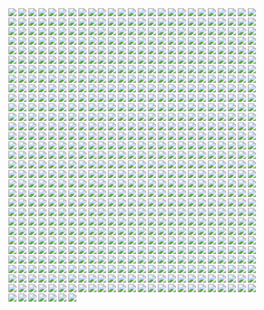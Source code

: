 <img src='./Picture-Directory/yoNYQHkXOITDXRepEpW_r-Q2fr8UtNemTdexbYDb-NY.jpg'>
<img src='./Picture-Directory/34 - uzQaKy4.jpg'>
<img src='./Picture-Directory/13640755_10153675750452452_3879939042306576891_o.jpg'>
<img src='./Picture-Directory/cristi-balanescu-cristib-nexusofpower.jpg'>
<img src='./Picture-Directory/max-hugo-star-wars-fanart-lost-duel-1-final.jpg'>
<img src='./Picture-Directory/42 - IdQJQlV.jpg'>
<img src='./Picture-Directory/47 - gv8Rahg.jpg'>
<img src='./Picture-Directory/5731-0-1c7acd8b31c761383c5c566ff5113464-artbywucropped.jpg'>
<img src='./Picture-Directory/bcln9sub7yvy.jpg'>
<img src='./Picture-Directory/andy-fransen-sw-sd-j.jpg'>
<img src='./Picture-Directory/56 - XGDPZCa.jpg'>
<img src='./Picture-Directory/juhani__kotor__by_elucidator-d9rwdoy.jpg'>
<img src='./Picture-Directory/19 - mQyOhp5.jpg'>
<img src='./Picture-Directory/48 - LApxo7k.jpg'>
<img src='./Picture-Directory/37 - hvHtMdL.jpg'>
<img src='./Picture-Directory/62 - UEtTF31.jpg'>
<img src='./Picture-Directory/49 - XjLs9Ec.jpg'>
<img src='./Picture-Directory/74 - Y669oN0.jpg'>
<img src='./Picture-Directory/wbeaavged7jx.jpg'>
<img src='./Picture-Directory/clinton-felker-msff-giveaway-dj-c-felker-24x14-copy.jpg'>
<img src='./Picture-Directory/paul-canavan-paulscottcanavan-jarjar.jpg'>
<img src='./Picture-Directory/the_inquisitor_by_darthtemoc-d81hefq.jpg'>
<img src='./Picture-Directory/04 - vKIn6Y3.jpg'>
<img src='./Picture-Directory/paul-butcher-imperial-guard-rotj.jpg'>
<img src='./Picture-Directory/0hbt0r3dq9px.png'>
<img src='./Picture-Directory/tumblr_oj7iegYbBH1ux4seso1_1280.png'>
<img src='./Picture-Directory/46 - vO9mF5S.jpg'>
<img src='./Picture-Directory/esteban-barrientos-ahsoka.jpg'>
<img src='./Picture-Directory/clone_wars_by_papayoufr-d49mq85.jpg'>
<img src='./Picture-Directory/45 - 89q0xBW.jpg'>
<img src='./Picture-Directory/17932308_1778631029116806_6239004966028050432_n.jpg'>
<img src='./Picture-Directory/R3IEC36.jpg'>
<img src='./Picture-Directory/wojtek-fus-untitled-1.jpg'>
<img src='./Picture-Directory/TRtKeIA2KEPLenqZ-bLOMdb0enfAGr4DnO_Ic1hmQHM.jpg'>
<img src='./Picture-Directory/cda20e449b0f3fd63035d1ee35a2b4cb-d9tff62.jpg'>
<img src='./Picture-Directory/59 - 4ESbWh4.jpg'>
<img src='./Picture-Directory/24 - ut90LX5.jpg'>
<img src='./Picture-Directory/eBrkcX5.jpg'>
<img src='./Picture-Directory/2McHDAo.jpg'>
<img src='./Picture-Directory/16 - OoTEqcB.jpg'>
<img src='./Picture-Directory/queen_and_princess_by_khallion-d8hudr2.jpg'>
<img src='./Picture-Directory/rlaeq8a2f6ay.jpg'>
<img src='./Picture-Directory/4yYOjdu.jpg'>
<img src='./Picture-Directory/68 - k70Dlp4.jpg'>
<img src='./Picture-Directory/darth_vader_by_timrees-db9je5o.png'>
<img src='./Picture-Directory/jason-roll-12189057-10206417245364591-5116209124765445727-n.jpg'>
<img src='./Picture-Directory/vtmb1aF.jpg'>
<img src='./Picture-Directory/joan-redondo-empireonyavin1.jpg'>
<img src='./Picture-Directory/chris-sears-sw-darthrevan-statue-0004j2.jpg'>
<img src='./Picture-Directory/dan-luvisi-restorationluvisifett.jpg'>
<img src='./Picture-Directory/a022wjyunbhy.jpg'>
<img src='./Picture-Directory/episode_viii_luke_by_800poundproductions-da1gt94.jpg'>
<img src='./Picture-Directory/piper-thibodeau-dp1106-s.jpg'>
<img src='./Picture-Directory/15 - UTcsNQO.jpg'>
<img src='./Picture-Directory/08 - YR1TeT4.jpg'>
<img src='./Picture-Directory/star_wars___the_pursuit_by_graphix17-d9w1jqm.png'>
<img src='./Picture-Directory/0ikrx75aznux.jpg'>
<img src='./Picture-Directory/14 - MqGwl19.jpg'>
<img src='./Picture-Directory/star_wars_by_eviepavlidi-dalau6k.jpg'>
<img src='./Picture-Directory/alena-karavaeva-.jpg'>
<img src='./Picture-Directory/cristi-balanescu-cristib-ravnaraan.jpg'>
<img src='./Picture-Directory/0gmvru16v0jx.jpg'>
<img src='./Picture-Directory/18 - UvGUfOr.jpg'>
<img src='./Picture-Directory/36 - wIoxxL7.jpg'>
<img src='./Picture-Directory/06 - MmGBqVM.png'>
<img src='./Picture-Directory/pavel-goloviy-war-machine.jpg'>
<img src='./Picture-Directory/maul_by_templado-dau6prv.jpg'>
<img src='./Picture-Directory/ilya-ozornin-jedi.jpg'>
<img src='./Picture-Directory/63 - sg09hzg.jpg'>
<img src='./Picture-Directory/xCB47F0.jpg'>
<img src='./Picture-Directory/51 - RzUPrzg.jpg'>
<img src='./Picture-Directory/renato-scicchitano-screen-final.jpg'>
<img src='./Picture-Directory/cW3qzE84g28ccA59bUI1dys1NonsjuJpea8NaorCNr8.png'>
<img src='./Picture-Directory/brian-matyas-imperial-hangar.jpg'>
<img src='./Picture-Directory/23 - U4U1AbT.jpg'>
<img src='./Picture-Directory/01 - M6I1Q95.jpg'>
<img src='./Picture-Directory/43 - EXqhKGT.jpg'>
<img src='./Picture-Directory/kenn-yap-74-03-s.jpg'>
<img src='./Picture-Directory/70 - MfaHUiO.jpg'>
<img src='./Picture-Directory/micah-brown-star-wars-a-masters-legacy.jpg'>
<img src='./Picture-Directory/vincent-tanguay-saintgenesis-darth-rey.jpg'>
<img src='./Picture-Directory/pXZroMB.jpg'>
<img src='./Picture-Directory/75 - Sn0hJWR.jpg'>
<img src='./Picture-Directory/skywalkers_by_tuliipiie-dabrxwp.jpg'>
<img src='./Picture-Directory/3lWd6Xt.jpg'>
<img src='./Picture-Directory/mjhbrXu.jpg'>
<img src='./Picture-Directory/RzSQPS6.jpg'>
<img src='./Picture-Directory/11 - ACCMVG6.jpg'>
<img src='./Picture-Directory/prince-mahlangu-assault-on-hoth-4.jpg'>
<img src='./Picture-Directory/41 - MpGk6wz.jpg'>
<img src='./Picture-Directory/5LhZsR1bstvlfDpAGJOtS_VyrzV8dr6UuTWNENCJ1sQ.jpg'>
<img src='./Picture-Directory/dXTuF30.jpg'>
<img src='./Picture-Directory/e8568033427317.56aa8c6585175.png'>
<img src='./Picture-Directory/1seHTdr.jpg'>
<img src='./Picture-Directory/joel-erkkinen-ourladyofstars03web.jpg'>
<img src='./Picture-Directory/tumblr_n2qjzvJmQi1qer2oto1_1280.jpg'>
<img src='./Picture-Directory/sq8m6GH.jpg'>
<img src='./Picture-Directory/63 - EVm47Hz.jpg'>
<img src='./Picture-Directory/kylo_ren___is_the_light_side_stronger___by_deviantetienne-d9lnem1.jpg'>
<img src='./Picture-Directory/61 - xcXQuB0.jpg'>
<img src='./Picture-Directory/star_wars___rogue_one___vader_final_scene_fanart_by_viniciusdesouza-dbu9uwb.png'>
<img src='./Picture-Directory/39 - JDJMMM2.jpg'>
<img src='./Picture-Directory/18 - 1PbaG5n.jpg'>
<img src='./Picture-Directory/41 - DvUSbYd.jpg'>
<img src='./Picture-Directory/62 - p2p8vkW.jpg'>
<img src='./Picture-Directory/darth_vader___speeder_bike_attack_by_rhymesyndicate-d4jcxe7.jpg'>
<img src='./Picture-Directory/49 - R6O6LNV.jpg'>
<img src='./Picture-Directory/59 - k0nNLPJ.jpg'>
<img src='./Picture-Directory/41 - mFvGh0O.png'>
<img src='./Picture-Directory/stjWRNh.jpg'>
<img src='./Picture-Directory/13 - NuM1CVA.jpg'>
<img src='./Picture-Directory/OKTbETv.jpg'>
<img src='./Picture-Directory/30 - 2R9xUd0.jpg'>
<img src='./Picture-Directory/uIv99UK.jpg'>
<img src='./Picture-Directory/03 - cWinFdO.jpg'>
<img src='./Picture-Directory/10 - 6nOEYTR.jpg'>
<img src='./Picture-Directory/cecilia-g-f-darthrevan.jpg'>
<img src='./Picture-Directory/voodoo-val-phasma-final.jpg'>
<img src='./Picture-Directory/final_installation_prv_da_by_julian_faylona-dag3rrj.jpg'>
<img src='./Picture-Directory/the_force_awakens_by_cylonka-d9lfomf.jpg'>
<img src='./Picture-Directory/the_silverfox_and_the_sexy_beast_by_blazbaros-damnczv.png'>
<img src='./Picture-Directory/TkZTLHt.jpg'>
<img src='./Picture-Directory/ksenia-zelentsova-web.jpg'>
<img src='./Picture-Directory/tumblr_ondz3eve8g1qghj9to1_1280.jpg'>
<img src='./Picture-Directory/f5kyqaidh6yx.jpg'>
<img src='./Picture-Directory/xp6zmydy6oqx.jpg'>
<img src='./Picture-Directory/dave-keenan-jedi-fett-the-smoke-pits.jpg'>
<img src='./Picture-Directory/57 - i7ij3KF.jpg'>
<img src='./Picture-Directory/27 - p2oiSom.jpg'>
<img src='./Picture-Directory/jose-angel-trancon-fernandez-boba-fett-arrival-03.jpg'>
<img src='./Picture-Directory/star_wars__rogue_one_by_kpetchock-dayy4wa.jpg'>
<img src='./Picture-Directory/90i6y916sjbz.jpg'>
<img src='./Picture-Directory/02 - rHm6wWD.jpg'>
<img src='./Picture-Directory/E640QvVvEpsztxacCzAvaQakwcitnpral4Kqkkfg2jc.jpg'>
<img src='./Picture-Directory/08 - MRSwNfi.jpg'>
<img src='./Picture-Directory/01clabzuocpx.jpg'>
<img src='./Picture-Directory/zhshm722p0d01.jpg'>
<img src='./Picture-Directory/G6HfU0N.jpg'>
<img src='./Picture-Directory/tumblr_of60nzQm3g1tle5axo1_540.jpg'>
<img src='./Picture-Directory/klaus-wittmann-vad2.jpg'>
<img src='./Picture-Directory/14 - k8kRTdE.jpg'>
<img src='./Picture-Directory/shun-endo-05.jpg'>
<img src='./Picture-Directory/09 - QyH8PDy.jpg'>
<img src='./Picture-Directory/Ch8qdxRW0AA0K4v.jpg'>
<img src='./Picture-Directory/32 - XUTBivf.jpg'>
<img src='./Picture-Directory/35 - Gb5ZYA2.jpg'>
<img src='./Picture-Directory/WLbLlvm.jpg'>
<img src='./Picture-Directory/darth_maul_by_tabechan-d9z878f.jpg'>
<img src='./Picture-Directory/victory_ii_class_star_destroyer_by_madboni-d8mch7u.jpg'>
<img src='./Picture-Directory/jb-casacop-hunt-them-down-post.jpg'>
<img src='./Picture-Directory/guillem-h-pongiluppi-guillemhp-theride-6.jpg'>
<img src='./Picture-Directory/star_wars_pulp__pt_5__princess_and_the_scoundrel_by_tbone310-d68jbay.jpg'>
<img src='./Picture-Directory/03 - sFnCpS1.jpg'>
<img src='./Picture-Directory/05 - 4uqCBu9.jpg'>
<img src='./Picture-Directory/jrjurf1pv02y.jpg'>
<img src='./Picture-Directory/tumblr_o2m8qguLDQ1u4bf6po1_1280.jpg'>
<img src='./Picture-Directory/PDEg5qQ.png'>
<img src='./Picture-Directory/charlotte-lebreton-leia.jpg'>
<img src='./Picture-Directory/5ZwPh1g.jpg'>
<img src='./Picture-Directory/denni-andria-bobafett-vs-predator.jpg'>
<img src='./Picture-Directory/vlINW4Z.jpg'>
<img src='./Picture-Directory/christian-waggoner-2016-05-14-20-27-52.jpg'>
<img src='./Picture-Directory/8qdm4nxvlyyy.jpg'>
<img src='./Picture-Directory/A4g_fo_j-z5kM9XSpYsjVFkMdLKlF9j5dso0qSwrURI.jpg'>
<img src='./Picture-Directory/petri-rahkola-bobafette4.jpg'>
<img src='./Picture-Directory/14454678_10155201579684692_689319540_n.jpg'>
<img src='./Picture-Directory/uj4cYgegBLe2v-FiSAA6T1d6vRQ-QejnIdRSIFTSmKI.jpg'>
<img src='./Picture-Directory/han_solo_by_giddygriffin-d8heojx.jpg'>
<img src='./Picture-Directory/o8nv27o89nsy.jpg'>
<img src='./Picture-Directory/5oRBfzn.jpg'>
<img src='./Picture-Directory/hsmp0reibfmy.jpg'>
<img src='./Picture-Directory/2Sr3gw5.jpg'>
<img src='./Picture-Directory/tumblr_on7ckl0lcw1tqp6oco1_1280.jpg'>
<img src='./Picture-Directory/49 - h4kJlT2.jpg'>
<img src='./Picture-Directory/kylo_ren_by_blazbaros-da7685k.png'>
<img src='./Picture-Directory/4 - A New Hope.jpg'>
<img src='./Picture-Directory/alvaro-c-escudero-05.jpg'>
<img src='./Picture-Directory/50 - fq1Data.jpg'>
<img src='./Picture-Directory/star_wars_cantina_scene_by_ssava-dbw55d5.jpg'>
<img src='./Picture-Directory/64 - 8qSqbWJ.jpg'>
<img src='./Picture-Directory/7p9igMc.jpg'>
<img src='./Picture-Directory/JediStarfighterPrint.jpg'>
<img src='./Picture-Directory/david-dan-stormtroopers-landing3k.jpg'>
<img src='./Picture-Directory/25 - tUQ4xPX.jpg'>
<img src='./Picture-Directory/training_day_by_ornicar.jpg'>
<img src='./Picture-Directory/darthmaul_web_by_qissus-da27ds6.jpg'>
<img src='./Picture-Directory/0zyeewgg914z.jpg'>
<img src='./Picture-Directory/hakuna001_by_pixelkitties-d9z01iz.png'>
<img src='./Picture-Directory/YQU6QXZnK0yvnsDSCd72j-4hMvoZrEUtM2fewoxz2RY.jpg'>
<img src='./Picture-Directory/vader_by_f1x_2-d8xkf8h.jpg'>
<img src='./Picture-Directory/aqony91orr7y.jpg'>
<img src='./Picture-Directory/37 - sx2602i.jpg'>
<img src='./Picture-Directory/WQixz51.png'>
<img src='./Picture-Directory/esbjorn-nord-esbjornnord-03.jpg'>
<img src='./Picture-Directory/14 - VyZJPE8.jpg'>
<img src='./Picture-Directory/arman-akopian-leia.jpg'>
<img src='./Picture-Directory/emiliano-morciano-yodafinal1k.jpg'>
<img src='./Picture-Directory/Xi58meU.jpg'>
<img src='./Picture-Directory/3hvscxc6crwy.jpg'>
<img src='./Picture-Directory/1VswHjg.jpg'>
<img src='./Picture-Directory/ross-tran-rey-web-final.jpg'>
<img src='./Picture-Directory/carmen-cornet-gri.jpg'>
<img src='./Picture-Directory/06 - WfZV0QW.jpg'>
<img src='./Picture-Directory/dylan-kowalski-starwarsbattle1080web.jpg'>
<img src='./Picture-Directory/28 - 2IGKEnH.png'>
<img src='./Picture-Directory/darren-tan-ahsoka-da.jpg'>
<img src='./Picture-Directory/54yzxdg4ow7y.jpg'>
<img src='./Picture-Directory/tumblr_o6fhhzpEuR1s8vxpyo1_1280.jpg'>
<img src='./Picture-Directory/joyceline-furniss-old-master-resized.jpg'>
<img src='./Picture-Directory/scram__by_slim_charles-dbf6da1.jpg'>
<img src='./Picture-Directory/tumblr_o0se10xPRh1u4lxsro2_1280.jpg'>
<img src='./Picture-Directory/juan-martin-wallpaper.jpg'>
<img src='./Picture-Directory/mist-xg-vds.jpg'>
<img src='./Picture-Directory/04 - gNLvKfg.jpg'>
<img src='./Picture-Directory/christian-piccolo-solo-final-post-notext.jpg'>
<img src='./Picture-Directory/41 - h6CUpb6.jpg'>
<img src='./Picture-Directory/star+wars+through+the+wreckage.jpg'>
<img src='./Picture-Directory/darren-tan-the-sith-the-chiss-da.jpg'>
<img src='./Picture-Directory/854a2t9845q01.png'>
<img src='./Picture-Directory/51 - LZI0bUC.jpg'>
<img src='./Picture-Directory/16 - wx6hNBR.jpg'>
<img src='./Picture-Directory/21 - vqpeClQ.jpg'>
<img src='./Picture-Directory/26 - v3cZNQf.jpg'>
<img src='./Picture-Directory/35 - jrLalQL.jpg'>
<img src='./Picture-Directory/66 - ys8WAjI.jpg'>
<img src='./Picture-Directory/28 - EzmJdkK.jpg'>
<img src='./Picture-Directory/benjamin-carre-knight-errant-02-cover-hd.jpg'>
<img src='./Picture-Directory/roberto-robert-alderaan-first-mournerbig3k.jpg'>
<img src='./Picture-Directory/29 - qPvfQ3a.jpg'>
<img src='./Picture-Directory/gonzalo-flores-kor.jpg'>
<img src='./Picture-Directory/HF4JYbI.jpg'>
<img src='./Picture-Directory/mariusz-gandzel-convertingships.jpg'>
<img src='./Picture-Directory/caanan-white-revan-piece.jpg'>
<img src='./Picture-Directory/timur-shevtsov-untitled-1.jpg'>
<img src='./Picture-Directory/dylan-kowalski-vadorredemptionfinal.jpg'>
<img src='./Picture-Directory/R7pfnBSkZayT488g6OWg0zs-RUbZQuFH8qJsPumMFhM.png'>
<img src='./Picture-Directory/shane-molina-4k-stormtrooper-printoff.jpg'>
<img src='./Picture-Directory/garret-aj-kyber-canyon.jpg'>
<img src='./Picture-Directory/65 - xwing.jpg'>
<img src='./Picture-Directory/3o7uwqyu20rx.jpg'>
<img src='./Picture-Directory/02 - dqfOSJD.jpg'>
<img src='./Picture-Directory/tumblr_o5y55eoU1j1sk51m7o1_1280.jpg'>
<img src='./Picture-Directory/13 - GdwwIo2.jpg'>
<img src='./Picture-Directory/19 - OIftxOQ.jpg'>
<img src='./Picture-Directory/h8qbeosi1s7y.jpg'>
<img src='./Picture-Directory/power_of_the_darkside_by_andyfairhurst-db40y77.jpg'>
<img src='./Picture-Directory/juqdq00v4ohz.jpg'>
<img src='./Picture-Directory/um8lt9lpvfay.jpg'>
<img src='./Picture-Directory/fWTpeAl.jpg'>
<img src='./Picture-Directory/LjJeHqE.jpg'>
<img src='./Picture-Directory/9hubwgd7tj9z.jpg'>
<img src='./Picture-Directory/90xYTfi.jpg'>
<img src='./Picture-Directory/40 - oPEgWCc.jpg'>
<img src='./Picture-Directory/star_wars_collab___grievous_by_wynahiros.jpg'>
<img src='./Picture-Directory/darren-tan-swd-ahsoka-da.jpg'>
<img src='./Picture-Directory/03 - glS1UUq.jpg'>
<img src='./Picture-Directory/alwyn-talbot-unfinished-busines.jpg'>
<img src='./Picture-Directory/20 - pRESzRv.jpg'>
<img src='./Picture-Directory/yagadc1t4qnx.jpg'>
<img src='./Picture-Directory/th5xqumklhry.jpg'>
<img src='./Picture-Directory/64 - g0fiWNK.jpg'>
<img src='./Picture-Directory/sabine_wren___darksaber_by_darthtemoc-db5lf7j.jpg'>
<img src='./Picture-Directory/memo-cardenas-atst-remains.jpg'>
<img src='./Picture-Directory/joshua-bowles-the-moment-1.jpg'>
<img src='./Picture-Directory/fares-maese-swx01-1318-obsidian-squadron-pilot-464-jorgemaese.jpg'>
<img src='./Picture-Directory/we_re_not_done_yet__by_jodeee-d9rp5v9.png'>
<img src='./Picture-Directory/cesar-samaniego-yodayoga-baja.jpg'>
<img src='./Picture-Directory/61 - mddYFHW.jpg'>
<img src='./Picture-Directory/ilm_art_department_challenge__the_job___twelve__by_mattrhodesart-dah3ova.jpg'>
<img src='./Picture-Directory/star_wars__generations_by_daekazu-d9pke9v.jpg'>
<img src='./Picture-Directory/74 - pfNBa6m.jpg'>
<img src='./Picture-Directory/49 - 4XhD2kv.jpg'>
<img src='./Picture-Directory/alex-kim-alex-kim-small-hdr.jpg'>
<img src='./Picture-Directory/19 - UhlFYSE.jpg'>
<img src='./Picture-Directory/45 - 1oVCMSB.jpg'>
<img src='./Picture-Directory/max-hugo-maul.jpg'>
<img src='./Picture-Directory/tumblr_oejbyiuB5X1tky0mao1_1280.png'>
<img src='./Picture-Directory/55 - bWozweg.jpg'>
<img src='./Picture-Directory/13 - 00ETUwD.jpg'>
<img src='./Picture-Directory/34 - t7kv6rH.jpg'>
<img src='./Picture-Directory/niGLiYn.jpg'>
<img src='./Picture-Directory/33 - yiYtEm3.jpg'>
<img src='./Picture-Directory/20 - SQ60M8u.jpg'>
<img src='./Picture-Directory/43 - 5PuwFuy.jpg'>
<img src='./Picture-Directory/13713986_291833067835978_1510976533_n.jpg'>
<img src='./Picture-Directory/richard-bagnall-tatooine.jpg'>
<img src='./Picture-Directory/joey-zhang-every-victory-has-its-price.jpg'>
<img src='./Picture-Directory/tumblr_o50tl0Kyww1sk51m7o1_1280.jpg'>
<img src='./Picture-Directory/54 - tAexzUd.jpg'>
<img src='./Picture-Directory/37 - ptszR3D.jpg'>
<img src='./Picture-Directory/valentin-malygin-tiefighter.jpg'>
<img src='./Picture-Directory/gpV2Qsl.jpg'>
<img src='./Picture-Directory/unique-litani-soparie-portret-van-een-vader.jpg'>
<img src='./Picture-Directory/22 - tCj8uhf.jpg'>
<img src='./Picture-Directory/NFyAsx6.jpg'>
<img src='./Picture-Directory/47 - 52qxIne.jpg'>
<img src='./Picture-Directory/luke_skywalker___a_new_hope_by_lucianovecchio-dayxua8.png'>
<img src='./Picture-Directory/T0Jl1dN.jpg'>
<img src='./Picture-Directory/alexander-pohl-11221-13-4a8a768b874b85d19f52fe07d12eabac-thelema.jpg'>
<img src='./Picture-Directory/dmitriy-bessonov-sw-frame-02-fin.jpg'>
<img src='./Picture-Directory/14 - fbXU43D.jpg'>
<img src='./Picture-Directory/ronnie-jensen-30-years-after.jpg'>
<img src='./Picture-Directory/32 - 3rEyp81.jpg'>
<img src='./Picture-Directory/paul-bateman-03-card-ralph-toymaker.jpg'>
<img src='./Picture-Directory/ZvJtfPM5bToZeQb0lKHhKeHhxjdFwR5vWYXQ7uJ5TlM.jpg'>
<img src='./Picture-Directory/48 - eOVQrAn.jpg'>
<img src='./Picture-Directory/juan-carlos-medina-ahsoka-the-sith-90p.jpg'>
<img src='./Picture-Directory/rey_by_wojtekfus-da1dsh6.png'>
<img src='./Picture-Directory/tie_ex_d_pursuing_x_wing_by_dan1637iel-dbrte5y.png'>
<img src='./Picture-Directory/robin-har-jyn.jpg'>
<img src='./Picture-Directory/luis-gomez-weyler-dooku-11062015.jpg'>
<img src='./Picture-Directory/19 - FdBvduy.jpg'>
<img src='./Picture-Directory/zaojidk0649y.png'>
<img src='./Picture-Directory/tomasz-jedruszek-jedi.jpg'>
<img src='./Picture-Directory/JuOpsei.jpg'>
<img src='./Picture-Directory/17932001_135854803619403_5457363421152411648_n.jpg'>
<img src='./Picture-Directory/70e43775e50767efe220b50bbe5de195-d3jmfsu.jpg'>
<img src='./Picture-Directory/54 - pcMYz0L.jpg'>
<img src='./Picture-Directory/pixel-jeff-captain-phasma.jpg'>
<img src='./Picture-Directory/marek-madej-crash-final.jpg'>
<img src='./Picture-Directory/19424107_10155404476269291_194756897979227756_n.jpg'>
<img src='./Picture-Directory/OWsVMub.jpg'>
<img src='./Picture-Directory/67 - fatjdtc.jpg'>
<img src='./Picture-Directory/jango_fett_by_ayhotte-dbg1lz0.png'>
<img src='./Picture-Directory/no_country_for_old_men_by_ornicar-d4mr6uj.jpg'>
<img src='./Picture-Directory/18580972_168586533673392_5364136740766351360_n.jpg'>
<img src='./Picture-Directory/blake-henriksen-rashaction.jpg'>
<img src='./Picture-Directory/tumblr_oiv5c6i6nl1rc1618o1_500.png'>
<img src='./Picture-Directory/nlobhebe0z7y.jpg'>
<img src='./Picture-Directory/martyna-maksimiuk-04-scena-1-r2-d2-pedzi-z-kwiatami.jpg'>
<img src='./Picture-Directory/warrior_by_oldrepublicart-da6hspl.jpg'>
<img src='./Picture-Directory/aaron-mcbride-20822-10206281666186722-6443139003106845627-n.jpg'>
<img src='./Picture-Directory/guillem-h-pongiluppi-501-st-legion-vader-s-fist-vs-space-cockroaches-7-guillemhp.jpg'>
<img src='./Picture-Directory/tom-isaksen-risemyfriend-by-tomisaksen-01.jpg'>
<img src='./Picture-Directory/rey__lady_of_the_sith_by_cobaltplasma-da1hf7n.jpg'>
<img src='./Picture-Directory/21 - iMxtvf3.jpg'>
<img src='./Picture-Directory/jason-campbell-jckeyframe1.jpg'>
<img src='./Picture-Directory/luIaRDm.jpg'>
<img src='./Picture-Directory/11 - LkLgpha.jpg'>
<img src='./Picture-Directory/maksim-strelkov-princess-leia-by-kevin-mccoy-4.jpg'>
<img src='./Picture-Directory/leandro-franci-rey-002.jpg'>
<img src='./Picture-Directory/71 - YSEi38m.jpg'>
<img src='./Picture-Directory/08 - FmlM7Fj.jpg'>
<img src='./Picture-Directory/09 - P31lorx.jpg'>
<img src='./Picture-Directory/12na22u3n59y.jpg'>
<img src='./Picture-Directory/hiddenoutpost_joelhustak_by_joelhustak-d9giply.jpg'>
<img src='./Picture-Directory/shane-molina-scouttrooper.jpg'>
<img src='./Picture-Directory/darth_plagueis_by_mitchgrave-d9ovu79.jpg'>
<img src='./Picture-Directory/42 - s7VVQdI.jpg'>
<img src='./Picture-Directory/65 - S2s3FaV.jpg'>
<img src='./Picture-Directory/CraP2lB.jpg'>
<img src='./Picture-Directory/60 - zMNNDV3.jpg'>
<img src='./Picture-Directory/18443130_1893340190924619_690770142950326272_n.jpg'>
<img src='./Picture-Directory/dean-spencer-deanspencer-kylo-4col.jpg'>
<img src='./Picture-Directory/JvpRokk.jpg'>
<img src='./Picture-Directory/nell-fallcard-millenialfalconartstation.jpg'>
<img src='./Picture-Directory/anakin_skywalker_by_elforim-d5i9nhb.jpg'>
<img src='./Picture-Directory/mateusz-lenart-searching-for-luke-mateusz-lenart.jpg'>
<img src='./Picture-Directory/jljCj35.jpg'>
<img src='./Picture-Directory/34 - hMNFdik.jpg'>
<img src='./Picture-Directory/2z1vq1ieigly.jpg'>
<img src='./Picture-Directory/trfBC7u.png'>
<img src='./Picture-Directory/gpKPz7v.jpg'>
<img src='./Picture-Directory/claire-hummel-mos-eisley-morning-by-shoomlah-d9k61gm.jpg'>
<img src='./Picture-Directory/dave-keenan-star-wars-rebel-spy.jpg'>
<img src='./Picture-Directory/T6UAZBV-P1RzTwMGaDmDpknlOtZaSPcoGHcpHoRMM3Q.jpg'>
<img src='./Picture-Directory/06 - PEwsHFr.jpg'>
<img src='./Picture-Directory/18 - 7HVSQuN.jpg'>
<img src='./Picture-Directory/dejan-mijatovic-star-wars-ilm-challenge-02-step11.jpg'>
<img src='./Picture-Directory/6 - Return of the Jedi.jpg'>
<img src='./Picture-Directory/ce29c37a2cf8f54c483e352c5996014f.jpg'>
<img src='./Picture-Directory/lixin-yin-b.jpg'>
<img src='./Picture-Directory/star_wars_by_muratgul-d9ktp9n.jpg'>
<img src='./Picture-Directory/captain_rex_by_robert_shane-d879q6l (1).jpg'>
<img src='./Picture-Directory/18 - P7ULTkU.jpg'>
<img src='./Picture-Directory/35 - qb6jXXm.jpg'>
<img src='./Picture-Directory/16 - e8I351w.jpg'>
<img src='./Picture-Directory/csF5E0R.jpg'>
<img src='./Picture-Directory/15 - GmN0Cq4.jpg'>
<img src='./Picture-Directory/-image.jpg'>
<img src='./Picture-Directory/27 - V9frQxh.jpg'>
<img src='./Picture-Directory/Wpi1OfW.png'>
<img src='./Picture-Directory/petri-rahkola-wookie.jpg'>
<img src='./Picture-Directory/ronnie-jensen-cloudcity.jpg'>
<img src='./Picture-Directory/richard-anderson-tumblr-npfn0ux4is1rmuqvmo1-1280.jpg'>
<img src='./Picture-Directory/raph-lomotan-revan1.jpg'>
<img src='./Picture-Directory/marc-simonetti-capa-star-wars-web.jpg'>
<img src='./Picture-Directory/ruiz-burgos-the-game-star-wars-final-by-ruizburgos-d99ol4y.jpg'>
<img src='./Picture-Directory/dd7o6jw3ixqy.jpg'>
<img src='./Picture-Directory/34 - 1xe1da8.jpg'>
<img src='./Picture-Directory/ql4q61zyale01.jpg'>
<img src='./Picture-Directory/mauro-sorghienti-a12.jpg'>
<img src='./Picture-Directory/rey_by_nikitalaneev-da494jg.jpg'>
<img src='./Picture-Directory/phelan-a-davion-against-all-odds-by-nathanelhanan-db862fj.jpg'>
<img src='./Picture-Directory/52 - 4P53bug.jpg'>
<img src='./Picture-Directory/star_wars_battlefront_ii_by_ruizburgos-dbmka8l.jpg'>
<img src='./Picture-Directory/john-burns-img-5387.jpg'>
<img src='./Picture-Directory/the_courage_of_stars_by_lauratolton-daemhf2.jpg'>
<img src='./Picture-Directory/darth_maul_by_neilmcclements-d66fma6.jpg'>
<img src='./Picture-Directory/mjmkjc2ttshz.jpg'>
<img src='./Picture-Directory/10 - 6fKpkXB.jpg'>
<img src='./Picture-Directory/abigail-diaz-princess-leia-serafleur.jpg'>
<img src='./Picture-Directory/lonely_luke_by_jfivemedia-da3o7wz.jpg'>
<img src='./Picture-Directory/f1059ivkhs6y.jpg'>
<img src='./Picture-Directory/Eh1D-2uGpEQMTJDJMpKirC1e-kAm4oFyQDtSXYMD0yI.png'>
<img src='./Picture-Directory/fPB5lkc.jpg'>
<img src='./Picture-Directory/luciano-komorizono-s-w-painting-final.jpg'>
<img src='./Picture-Directory/eabgfn04y9nz.jpg'>
<img src='./Picture-Directory/alan-quiroz-starwars.jpg'>
<img src='./Picture-Directory/52 - 8smPbXw.jpg'>
<img src='./Picture-Directory/643eac146607b36759b1fa01065c0893-d7k7xad.jpg'>
<img src='./Picture-Directory/saby-menyhei-drtulp-final-8bit-v001.jpg'>
<img src='./Picture-Directory/30 - Xui6IK9.jpg'>
<img src='./Picture-Directory/f2esqj8gtuxz.jpg'>
<img src='./Picture-Directory/5Z84DKN.jpg'>
<img src='./Picture-Directory/vinicius-menezes-swf24-12310-impossibleodds-viniciusdesmenezes.jpg'>
<img src='./Picture-Directory/c15eab62868633.5a9e859616a68.jpg'>
<img src='./Picture-Directory/r6vJKzI.jpg'>
<img src='./Picture-Directory/50 - Ve3WYUj.jpg'>
<img src='./Picture-Directory/dyasfdvdgwwx.jpg'>
<img src='./Picture-Directory/3ed4uVlQk7OuRbY1hWOHsrWGHVYujDGOOX00PhkAGhk.jpg'>
<img src='./Picture-Directory/23 - ckcK4Tj.jpg'>
<img src='./Picture-Directory/darth_revan_by_alex_malveda-d9i6ajb.jpg'>
<img src='./Picture-Directory/michael-matsumoto-awakened-set-final-watermark-02.jpg'>
<img src='./Picture-Directory/kylo_ren_by_torynji-da1qg19.jpg'>
<img src='./Picture-Directory/18722674_1528056883879693_4877810021812928512_n.jpg'>
<img src='./Picture-Directory/obi_wan_by_dan_zhbanov-dbmdaky.jpg'>
<img src='./Picture-Directory/39 - Wy8sX8L.jpg'>
<img src='./Picture-Directory/ItmVuT6.jpg'>
<img src='./Picture-Directory/lady_jedi__rey_by_fouetfou-d9v8qsy.png'>
<img src='./Picture-Directory/pCrsRmm.jpg'>
<img src='./Picture-Directory/29 - UVdF8nt.jpg'>
<img src='./Picture-Directory/fabio-sanches-ben-v5.jpg'>
<img src='./Picture-Directory/jedi_and_jedi_lite_by_hollyoakhill-d9qpafb.jpg'>
<img src='./Picture-Directory/01 - OuSizUw.jpg'>
<img src='./Picture-Directory/53 - vlozy0c.jpg'>
<img src='./Picture-Directory/65 - QDhAsQq.jpg'>
<img src='./Picture-Directory/APACpr7.png'>
<img src='./Picture-Directory/ba5ccf137d371a98328ee68f23828223-dajnnjn.png'>
<img src='./Picture-Directory/aaron-mcbride-12185030-10208004298011441-1347009825795762880-o.jpg'>
<img src='./Picture-Directory/it_s_worse_____by_jakemurray-d5kd0in.jpg'>
<img src='./Picture-Directory/15 - M9BmBeh.jpg'>
<img src='./Picture-Directory/99_by_dzikawa-d9ko812.jpg'>
<img src='./Picture-Directory/yyVif7pKJQ4ZIucBVIgfOI8SNXTT6ggt2GL8TvEuIaM.jpg'>
<img src='./Picture-Directory/36 - 82HbYlp.jpg'>
<img src='./Picture-Directory/12 - K7XIsri.jpg'>
<img src='./Picture-Directory/kim-junghun-mr-robot-045.jpg'>
<img src='./Picture-Directory/ht4uz1rpkaky.jpg'>
<img src='./Picture-Directory/14459794_10155201579714692_1876223530_n.jpg'>
<img src='./Picture-Directory/sw_fan_art_by_danai_k-d66g7p4.jpg'>
<img src='./Picture-Directory/adam-roush-sw-snips-4-w.jpg'>
<img src='./Picture-Directory/dimitrije-miljus-sithversion2v2v223v2v31v2-almost-done1-almost-aaaaand-just-a-little-more-done1.jpg'>
<img src='./Picture-Directory/9ieqqr4teg6z.jpg'>
<img src='./Picture-Directory/tumblr_oiwm10NGrj1udnhq9o1_1280.jpg'>
<img src='./Picture-Directory/11 - IPvlegE.jpg'>
<img src='./Picture-Directory/aaron-mcbride-13718757-10210038490184974-7859078526110970151-n.jpg'>
<img src='./Picture-Directory/xia-taptara-luke-rey-last-jedi-insta.jpg'>
<img src='./Picture-Directory/5rjcreepwi6y.jpg'>
<img src='./Picture-Directory/-darth-vader.jpg'>
<img src='./Picture-Directory/51 - 1Jv8JNV.jpg'>
<img src='./Picture-Directory/56 - JLBsdbi.jpg'>
<img src='./Picture-Directory/k788gbc41k9y.jpg'>
<img src='./Picture-Directory/nise-rey-firma-small.jpg'>
<img src='./Picture-Directory/lap-pun-cheung-a-hero-s-tale-text-online.jpg'>
<img src='./Picture-Directory/44 - fhzHbf0.jpg'>
<img src='./Picture-Directory/46 - GAhrYBi.jpg'>
<img src='./Picture-Directory/k2rxqdmap3sx.jpg'>
<img src='./Picture-Directory/tumblr_ooiw82vNSQ1sqp37vo2_1280.jpg'>
<img src='./Picture-Directory/20c1a443003565.57e02675801a7.jpg'>
<img src='./Picture-Directory/2djzlgqknujy.jpg'>
<img src='./Picture-Directory/42 - iKOwzFi.jpg'>
<img src='./Picture-Directory/StarWars Stitch.jpg'>
<img src='./Picture-Directory/38 - n0t9NJ5.jpg'>
<img src='./Picture-Directory/josh-robinson-maythe4thbwithyou.jpg'>
<img src='./Picture-Directory/b9399f64013129.5ac437a676779.jpg'>
<img src='./Picture-Directory/renderfin_by_adamkop-dahncrp.jpg'>
<img src='./Picture-Directory/36 - JoDQ1Nb.jpg'>
<img src='./Picture-Directory/alvaro-jimenez-kylo-ren-forest-color-finalw.jpg'>
<img src='./Picture-Directory/jose-l-serrano-silva-leaving-tatooine.jpg'>
<img src='./Picture-Directory/57 - 86LzSgt.jpg'>
<img src='./Picture-Directory/jb-casacop-gsi0n-11779-darthvader-jbcasacop-post.jpg'>
<img src='./Picture-Directory/36 - M4exYUR.jpg'>
<img src='./Picture-Directory/gmjc0bwelmiz.jpg'>
<img src='./Picture-Directory/zd4s6jst3stx.jpg'>
<img src='./Picture-Directory/rey_by_livioramondelli-da7ajtp.jpg'>
<img src='./Picture-Directory/07 - UtEQQdy.jpg'>
<img src='./Picture-Directory/pm2Lozd.jpg'>
<img src='./Picture-Directory/02 - CQG5FKx.jpg'>
<img src='./Picture-Directory/edouard-groult-at-st-final-90.jpg'>
<img src='./Picture-Directory/star_wars_tribute__darth_maul___by_drmanhattan_va-d9kfiza.jpg'>
<img src='./Picture-Directory/tumblr_ooz2gxPUj31qkya43o1_1280.jpg'>
<img src='./Picture-Directory/6ypi41nti9yx.jpg'>
<img src='./Picture-Directory/vadersplat_by_deviantapplestudios-d9550f8.jpg'>
<img src='./Picture-Directory/11 - pXSe9Xa.jpg'>
<img src='./Picture-Directory/ER60mnj.jpg'>
<img src='./Picture-Directory/KVn9Pn1.jpg'>
<img src='./Picture-Directory/tumblr_ol8kf65CJT1tqp6oco1_1280.jpg'>
<img src='./Picture-Directory/PTZHdoq.jpg'>
<img src='./Picture-Directory/nihat-gokcen-anakin.jpg'>
<img src='./Picture-Directory/darth_vader_by_nezart-das6bma.jpg'>
<img src='./Picture-Directory/lucas-leger-dv.jpg'>
<img src='./Picture-Directory/71 - kSwUqMu.jpg'>
<img src='./Picture-Directory/storm-scout-ryan-barger.jpg'>
<img src='./Picture-Directory/george-damiani-cam-plano-geral-full.jpg'>
<img src='./Picture-Directory/james-bousema-chrome-trooper.jpg'>
<img src='./Picture-Directory/shane-molina-tank-trooper-final.jpg'>
<img src='./Picture-Directory/edouard-groult-imperial-troops-90.jpg'>
<img src='./Picture-Directory/marc-cousin-starwarsfinal02.jpg'>
<img src='./Picture-Directory/kh8zqpcc8sxy.jpg'>
<img src='./Picture-Directory/uos55n1.jpg'>
<img src='./Picture-Directory/fan-gao-11046-2-fe4c496730ba9efe08a8137bbbbcd49c-fgao1.jpg'>
<img src='./Picture-Directory/43 - hQpcaFU.jpg'>
<img src='./Picture-Directory/52 - 7baA4eW.jpg'>
<img src='./Picture-Directory/63 - QY0KqS6.png'>
<img src='./Picture-Directory/66 - 1HknqmB.jpg'>
<img src='./Picture-Directory/NSaXUS6.png'>
<img src='./Picture-Directory/57 - t7gC1bh.jpg'>
<img src='./Picture-Directory/ixn9b7sk1z7y.jpg'>
<img src='./Picture-Directory/18298301_1684870695151733_765555603861929984_n.jpg'>
<img src='./Picture-Directory/33 - mikNH5d.jpg'>
<img src='./Picture-Directory/15 - qeOec8I.jpg'>
<img src='./Picture-Directory/k_2so_by_axel13_gallery-darkvi5.jpg'>
<img src='./Picture-Directory/96w90462qvqx.jpg'>
<img src='./Picture-Directory/sarayu-ruangvesh-darth.jpg'>
<img src='./Picture-Directory/17934418_1277830358982165_206223932754231296_n.jpg'>
<img src='./Picture-Directory/23 - FDuhex0.jpg'>
<img src='./Picture-Directory/24 - tcD9kwI.jpg'>
<img src='./Picture-Directory/18299007_1410178172408303_7664992713128804352_n.jpg'>
<img src='./Picture-Directory/44 - mIXRwa8.jpg'>
<img src='./Picture-Directory/gus-mendonca-gm-firstorder-tieinterceptors.jpg'>
<img src='./Picture-Directory/m3qz4Zg.jpg'>
<img src='./Picture-Directory/tizianobaracchi_i_am_a_jedi_1200_by_thaldir-da3u7pc.jpg'>
<img src='./Picture-Directory/jonathan-gragg-image.jpg'>
<img src='./Picture-Directory/L4GYuQ6.jpg'>
<img src='./Picture-Directory/guarding_the_wing__star_wars_by_madboni-d7vq83n.jpg'>
<img src='./Picture-Directory/gvqjtcV.jpg'>
<img src='./Picture-Directory/jarreau-wimberly-swc30-13815-forcefocus-jarreauwimberly-revis.jpg'>
<img src='./Picture-Directory/30 - TTGIcoM.jpg'>
<img src='./Picture-Directory/vskwrc45o4rx.jpg'>
<img src='./Picture-Directory/tumblr_nfe9iwuDBq1rvs9h9o1_1280.jpg'>
<img src='./Picture-Directory/stephen-mabee-ilm-tuantuan-roundup-02.jpg'>
<img src='./Picture-Directory/dark_rey_by_takeda11-daw49p2.jpg'>
<img src='./Picture-Directory/40 - 3SqwU9H.jpg'>
<img src='./Picture-Directory/oleg-ulianytskyi-template-1920x1080-final-2.jpg'>
<img src='./Picture-Directory/46 - 0yZzPsB.jpg'>
<img src='./Picture-Directory/darren-tan-swd-leiaorgana-da.jpg'>
<img src='./Picture-Directory/starwars_by_leinilyu.jpg'>
<img src='./Picture-Directory/master_yoda_by_servatillo-d4stq0a.jpg'>
<img src='./Picture-Directory/60 - 7BHZhlA.jpg'>
<img src='./Picture-Directory/25 - pH9Q41q.jpg'>
<img src='./Picture-Directory/07 - FYvOt6J.jpg'>
<img src='./Picture-Directory/D5friaT.jpg'>
<img src='./Picture-Directory/02 - G4xUAWx.jpg'>
<img src='./Picture-Directory/raph-lomotan-maul-recovered.jpg'>
<img src='./Picture-Directory/1 - The Phantom Menace.jpg'>
<img src='./Picture-Directory/aurelien-baarsch-hansolo-medium-by-odi-zan-aurelienbaarsch.jpg'>
<img src='./Picture-Directory/40 - 1jiayvm.jpg'>
<img src='./Picture-Directory/kevin-mckenna-shadow-of-the-master.jpg'>
<img src='./Picture-Directory/matt-synowicz-tumblr-o0nipmlf9q1qfbur3o1-1280.jpg'>
<img src='./Picture-Directory/72 - XgLHPfg.jpg'>
<img src='./Picture-Directory/crystal-sully-revengebycrystalsully.jpg'>
<img src='./Picture-Directory/ig2nazyt4ity.jpg'>
<img src='./Picture-Directory/bounty_hunters___boba_fett_by_jacobtwitchellart-db25b59.jpg'>
<img src='./Picture-Directory/tumblr_o0k5basjZ91rc3ou3o1_1280.jpg'>
<img src='./Picture-Directory/09 - ncXoqup.jpg'>
<img src='./Picture-Directory/0xix7s6lpkhz.jpg'>
<img src='./Picture-Directory/lu-tao-asset.jpg'>
<img src='./Picture-Directory/jeremy-chong-forestfight-6-logo-show.jpg'>
<img src='./Picture-Directory/46 - Zimt2pf.jpg'>
<img src='./Picture-Directory/7dt6xztg4pey.jpg'>
<img src='./Picture-Directory/07 - wdIlgiT.jpg'>
<img src='./Picture-Directory/53 - uk4GMmi.jpg'>
<img src='./Picture-Directory/leonid-kolyagin-xwings-low.jpg'>
<img src='./Picture-Directory/wb1py8ixu7rz.jpg'>
<img src='./Picture-Directory/52 - KKO9v6Z.jpg'>
<img src='./Picture-Directory/rita-ramirez-pulido-rey-y-bb8-260.jpg'>
<img src='./Picture-Directory/FVXZPoX.jpg'>
<img src='./Picture-Directory/rostyslav-zagornov-tuscanraider.jpg'>
<img src='./Picture-Directory/X0DFbDH.jpg'>
<img src='./Picture-Directory/mellanie-chafe-ashoka.jpg'>
<img src='./Picture-Directory/71cur6z9x92z.jpg'>
<img src='./Picture-Directory/pvfjz6a7bqiz.jpg'>
<img src='./Picture-Directory/tumblr_nkib9zQIAG1u4lxsro1_1280.jpg'>
<img src='./Picture-Directory/33 - kzqyxJK.jpg'>
<img src='./Picture-Directory/john-burns-img-0777.jpg'>
<img src='./Picture-Directory/purge__by_robbiemcsweeney-d9kjq5i.jpg'>
<img src='./Picture-Directory/timur-dairbayev-starwars.jpg'>
<img src='./Picture-Directory/08 - C0EVsYp.jpg'>
<img src='./Picture-Directory/james-hayball-galaalbumport.jpg'>
<img src='./Picture-Directory/e4bc4ceae15f52e431ebdd898d26f36e-d7fdw5e.jpg'>
<img src='./Picture-Directory/ehda2mU.jpg'>
<img src='./Picture-Directory/13 - XqmV1MJ.jpg'>
<img src='./Picture-Directory/gustavo-vaz-leia.jpg'>
<img src='./Picture-Directory/pablo-carpio-slave2.jpg'>
<img src='./Picture-Directory/conor-burke-conorburke-sithlady.jpg'>
<img src='./Picture-Directory/shane-molina-k-2s0.jpg'>
<img src='./Picture-Directory/09 - 0qLxdbp.jpg'>
<img src='./Picture-Directory/05 - dbQGQ0L.jpg'>
<img src='./Picture-Directory/oliver-wetter-1920x1200px-watermarked-web-abandoned-millenium-falcon-at-sierra-nevada.jpg'>
<img src='./Picture-Directory/separatist_council_by_totemos-daxbpbk.jpg'>
<img src='./Picture-Directory/phill-berry-star-wars-hoth-battle.jpg'>
<img src='./Picture-Directory/swuEKty.png'>
<img src='./Picture-Directory/star_wars___the_wizard_and_the_demon_by_andrewkwan-d8q4ww5.jpg'>
<img src='./Picture-Directory/55 - duBEalK.jpg'>
<img src='./Picture-Directory/rodrigo-galdino-1.jpg'>
<img src='./Picture-Directory/mz1HITu.jpg'>
<img src='./Picture-Directory/31 - F7LzS1K.jpg'>
<img src='./Picture-Directory/38 - KeT5KrI.jpg'>
<img src='./Picture-Directory/j-c-park-sw01.jpg'>
<img src='./Picture-Directory/31 - wuasgk5.jpg'>
<img src='./Picture-Directory/caglayan-kaya-goksoy-episode-viii.jpg'>
<img src='./Picture-Directory/33 - ukIboMx.jpg'>
<img src='./Picture-Directory/07dgukrwfmry.jpg'>
<img src='./Picture-Directory/67 - fcR9rxY.jpg'>
<img src='./Picture-Directory/star_wars_samurai_by_kendallhaleart-da1e8da.jpg'>
<img src='./Picture-Directory/starwars_fanart_by_nicolassiner-da5uggu.jpg'>
<img src='./Picture-Directory/afGiCjX.jpg'>
<img src='./Picture-Directory/53 - MOwYpDe.jpg'>
<img src='./Picture-Directory/27 - IOUqD50.jpg'>
<img src='./Picture-Directory/1l3jw2q9mdjx.jpg'>
<img src='./Picture-Directory/jerry-vanderstelt-she-s-still-got-it.jpg'>
<img src='./Picture-Directory/pq764a4ul9yx.jpg'>
<img src='./Picture-Directory/W3UUxvY.jpg'>
<img src='./Picture-Directory/dia_noga_by_devburmak-d6sgmnf.jpg'>
<img src='./Picture-Directory/Star-Wars-Battlefront-Twilight-Company-Wallpaper-1366x768.jpg'>
<img src='./Picture-Directory/nagy-norbert-millennium-falcon.jpg'>
<img src='./Picture-Directory/29 - fmq9bBJ.jpg'>
<img src='./Picture-Directory/sam-denmark-maullr.jpg'>
<img src='./Picture-Directory/jeff-wood-2016-06-01-8-32-18.jpg'>
<img src='./Picture-Directory/47 - 6HNlRpV.jpg'>
<img src='./Picture-Directory/fabiano-godoi-dart-vader-proj-jedi.jpg'>
<img src='./Picture-Directory/06 - y3x5ATp.png'>
<img src='./Picture-Directory/22 - uv2TuK0.jpg'>
<img src='./Picture-Directory/star_wars_rogue_one__black_squadron_scout_by_anthonydevine-das8tr5.jpg'>
<img src='./Picture-Directory/48 - iO5U6gm.jpg'>
<img src='./Picture-Directory/18011718_206436746518752_2333567504145711104_n.jpg'>
<img src='./Picture-Directory/tumblr_o6nhsfga2R1u373c5o1_1280.png'>
<img src='./Picture-Directory/sergey-grechanyuk-final-002.jpg'>
<img src='./Picture-Directory/58 - ICVMVrl.jpg'>
<img src='./Picture-Directory/jrpqkaeqthkz.jpg'>
<img src='./Picture-Directory/66 - TIE Fighter.jpg'>
<img src='./Picture-Directory/alfonso-pardo-martinez-sw-portrait01-low.jpg'>
<img src='./Picture-Directory/pablo-dominguez-rsarswrsdf-recuperado.jpg'>
<img src='./Picture-Directory/raiders_by_wildweasel339-daf0shn.jpg'>
<img src='./Picture-Directory/32 - RsoqZar.jpg'>
<img src='./Picture-Directory/juan-de-la-cruz-dark-rey-4.jpg'>
<img src='./Picture-Directory/starwars___what_will_we_have_for_dinner_by_rogierb-d9yvloz.jpg'>
<img src='./Picture-Directory/51 - jZyHKRg.jpg'>
<img src='./Picture-Directory/38 - oy3akqm.jpg'>
<img src='./Picture-Directory/joshua-viers-welcomeceremony.jpg'>
<img src='./Picture-Directory/20 - v4n7jeB.jpg'>
<img src='./Picture-Directory/32 - 84y8hda.jpg'>
<img src='./Picture-Directory/darth_vader_by_neilmcclements-d5iueb2.jpg'>
<img src='./Picture-Directory/maul_wip_by_uncannyknack-d9xrjkz.jpg'>
<img src='./Picture-Directory/afonso-reis-2.jpg'>
<img src='./Picture-Directory/mark-brooks-vaderdown3cover.jpg'>
<img src='./Picture-Directory/michael-nozinich-untitled-artwork-2.jpg'>
<img src='./Picture-Directory/17 - 1iTMzyJ.jpg'>
<img src='./Picture-Directory/01 - O8876hB.jpg'>
<img src='./Picture-Directory/56 - 1WjgBCo.jpg'>
<img src='./Picture-Directory/tomasz-jedruszek-swartstation.jpg'>
<img src='./Picture-Directory/22 - lzDIgxy.jpg'>
<img src='./Picture-Directory/72 - 6ueeHFC.jpg'>
<img src='./Picture-Directory/76 - 1qBIY0F.jpg'>
<img src='./Picture-Directory/17 - VEbsVce.jpg'>
<img src='./Picture-Directory/30 - HmpoIgw.jpg'>
<img src='./Picture-Directory/giulia-mariella-the-last-jedi-rey-n-ren.jpg'>
<img src='./Picture-Directory/raph-lomotan-ll.jpg'>
<img src='./Picture-Directory/darren-tan-battle-of-kashyyyk-da.jpg'>
<img src='./Picture-Directory/podHubt.jpg'>
<img src='./Picture-Directory/vader_by_rahzzah-d7x9dqf.jpg'>
<img src='./Picture-Directory/43 - 7QSAagN.jpg'>
<img src='./Picture-Directory/renderfin2_by_adamkop-dale7sr.jpg'>
<img src='./Picture-Directory/-rey-s.jpg'>
<img src='./Picture-Directory/DBvzBtd.jpg'>
<img src='./Picture-Directory/renegade_by_raikoh_illust-dakq778.jpg'>
<img src='./Picture-Directory/guillem-h-pongiluppi-guillemhp-darth-maul-rebels.jpg'>
<img src='./Picture-Directory/4eglsg4qs68y.jpg'>
<img src='./Picture-Directory/00001509.png'>
<img src='./Picture-Directory/christian-boyetti-imperial-fleet.jpg'>
<img src='./Picture-Directory/20 - YcfwNBV.jpg'>
<img src='./Picture-Directory/f0eqdv80br8z.jpg'>
<img src='./Picture-Directory/01 - MmbqRrT.jpg'>
<img src='./Picture-Directory/04 - DEPvTPZ.jpg'>
<img src='./Picture-Directory/star_wars___1_variant_cover_by_simonebianchi-d8a5vdo.jpg'>
<img src='./Picture-Directory/peter-toufidis-xwings-scene-1-newlayout-woldxwings-v26a-bundled3-0011-v06a.jpg'>
<img src='./Picture-Directory/26 - rtQB4zT.jpg'>
<img src='./Picture-Directory/ameen-naksewee-ilm01.jpg'>
<img src='./Picture-Directory/73 - 8QeKdsq.jpg'>
<img src='./Picture-Directory/alvaro-jimenez-kylo-ren-forest-color-finalw (1).jpg'>
<img src='./Picture-Directory/1wERLAj.jpg'>
<img src='./Picture-Directory/simon-liechti-boba-fett-01-small.jpg'>
<img src='./Picture-Directory/42 - QrkEA6b.jpg'>
<img src='./Picture-Directory/12 - dyFjAeV.jpg'>
<img src='./Picture-Directory/LeIdVyp.jpg'>
<img src='./Picture-Directory/darren-tan-chirrut-baze-da.jpg'>
<img src='./Picture-Directory/tjls2hfdwckz.jpg'>
<img src='./Picture-Directory/48 - 2L9Klwe.jpg'>
<img src='./Picture-Directory/5 - The Empire Strikes Back.jpg'>
<img src='./Picture-Directory/fiona-hsieh-chewie-cover-smaller.jpg'>
<img src='./Picture-Directory/69 - TScStjh.jpg'>
<img src='./Picture-Directory/vn7a1x85wvo01.jpg'>
<img src='./Picture-Directory/wojtek-fus-never-tell-me-the-odds-lq.jpg'>
<img src='./Picture-Directory/31 - yOXR9Sc.jpg'>
<img src='./Picture-Directory/3 - Revenge of the Sith.jpg'>
<img src='./Picture-Directory/1zvr9jjqgawx.jpg'>
<img src='./Picture-Directory/07 - NRJgAIo.jpg'>
<img src='./Picture-Directory/XwYNtTb.jpg'>
<img src='./Picture-Directory/rey___ep_viii_concept_by_hidrico-d9w14zu.jpg'>
<img src='./Picture-Directory/05 - n0Xm4lg.jpg'>
<img src='./Picture-Directory/a40af1bbdb666e2691570bcef1451029.jpg'>
<img src='./Picture-Directory/ahsoka_by_khallion-daiahaq.jpg'>
<img src='./Picture-Directory/10 - rN3KVr7.jpg'>
<img src='./Picture-Directory/ZBoRzU15gtEMoS44QW-mNtg5Kdp43frBuJKwCauoXrE.jpg'>
<img src='./Picture-Directory/2HA5i9f.jpg'>
<img src='./Picture-Directory/lane-brown-raiders-v2.jpg'>
<img src='./Picture-Directory/12 - iUGFHJr.jpg'>
<img src='./Picture-Directory/tumblr_o0e99rkVKC1rbpsu3o1_1280.jpg'>
<img src='./Picture-Directory/tumblr_o0j538f3pK1txuyy1o1_r1_1280.png'>
<img src='./Picture-Directory/2 - Attack of the Clones.jpg'>
<img src='./Picture-Directory/ilm_art_department_challenge__the_job___stampede_by_mattrhodesart-dah3o58.jpg'>
<img src='./Picture-Directory/40 - WCSxRjx.jpg'>
<img src='./Picture-Directory/fan-gao-11046-1-21d3842216ec749f60c9f77153b65089-fgao1.jpg'>
<img src='./Picture-Directory/gop-gap-sketch198.jpg'>
<img src='./Picture-Directory/luca-merli-sands-of-jakku.jpg'>
<img src='./Picture-Directory/benjamin-carre-ob1bhd.jpg'>
<img src='./Picture-Directory/54 - q2DHA4W.jpg'>
<img src='./Picture-Directory/matt-lau-space-like-star-wars-black-like-maul.jpg'>
<img src='./Picture-Directory/darth_maul__ravager__by_soulstryder210-d9tgsk5.jpg'>
<img src='./Picture-Directory/daniel-garcia-sw.jpg'>
<img src='./Picture-Directory/black_squadron___star_wars_by_madboni-d9hszjk.jpg'>
<img src='./Picture-Directory/dmitriy-kuzin-ilm-art-done2560.jpg'>
<img src='./Picture-Directory/73 - I36rrfr.jpg'>
<img src='./Picture-Directory/62 - XZh3SUC.jpg'>
<img src='./Picture-Directory/22 - LGIdNZq.jpg'>
<img src='./Picture-Directory/ahsoka_tano_by_livioramondelli-d9zj7la.jpg'>
<img src='./Picture-Directory/tumblr_oknjzb544M1s23yjdo1_1280.png'>
<img src='./Picture-Directory/39 - EeSHQTE.jpg'>
<img src='./Picture-Directory/onder-kilavuz-at-sts.jpg'>
<img src='./Picture-Directory/28 - 9i2xpUo.jpg'>
<img src='./Picture-Directory/f1cgytrnqdox.jpg'>
<img src='./Picture-Directory/6okvuqw.jpg'>
<img src='./Picture-Directory/2w9li2af0q5y.jpg'>
<img src='./Picture-Directory/__yoda_my_name_is___by_lehuss-da2ednq.jpg'>
<img src='./Picture-Directory/benjamin-carre-knight-errant-01-cover-hd2.jpg'>
<img src='./Picture-Directory/21 - u2rSYo2.jpg'>
<img src='./Picture-Directory/stormtrooper_brooke_by_mleth-dajzv98.png'>
<img src='./Picture-Directory/60 - fg6gTbM.jpg'>
<img src='./Picture-Directory/mwo4aoq.jpg'>
<img src='./Picture-Directory/kuat_systems_engineering_eta_4_interceptor_by_shoguneagle-db0syut.jpg'>
<img src='./Picture-Directory/florent-lebrun-ilm-challenge-hoth-fl-v001.jpg'>
<img src='./Picture-Directory/59 - idPWYku.jpg'>
<img src='./Picture-Directory/39 - ile8r3h.jpg'>
<img src='./Picture-Directory/60lReVoEwWS2bNl5aba4cOwjutRXLlWABD32DIEvb6c.jpg'>
<img src='./Picture-Directory/ancient_order_by_adamburn-d9ku80b.jpg'>
<img src='./Picture-Directory/04 - m2syxyy.jpg'>
<img src='./Picture-Directory/joakim-ericsson-yodapicsmall.jpg'>
